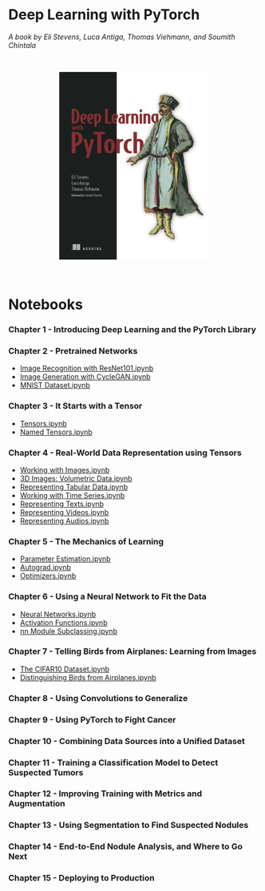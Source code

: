 # Deep Learning with PyTorch

<i> A book by Eli Stevens, Luca Antiga, Thomas Viehmann, and Soumith Chintala</i>

<br>
<p align="center">
  <img src="https://github.com/Andrew-Ng-s-number-one-fan/Deep-Learning-with-PyTorch/blob/master/Notebooks/dl-with-pytorch.png" height="376px" width="300px">  
</p>
<br>

# Notebooks

### Chapter 1 - Introducing Deep Learning and the PyTorch Library

### Chapter 2 - Pretrained Networks

- [Image Recognition with ResNet101.ipynb](https://github.com/Andrew-Ng-s-number-one-fan/Deep-Learning-with-PyTorch/blob/master/Notebooks/C2_N1_image_recognition.ipynb)
- [Image Generation with CycleGAN.ipynb](https://github.com/Andrew-Ng-s-number-one-fan/Deep-Learning-with-PyTorch/blob/master/Notebooks/C2_N2_cyclegan.ipynb)
- [MNIST Dataset.ipynb](https://github.com/Andrew-Ng-s-number-one-fan/Deep-Learning-with-PyTorch/blob/master/Notebooks/C2_N3_mnist.ipynb)

### Chapter 3 - It Starts with a Tensor

- [Tensors.ipynb](https://github.com/Andrew-Ng-s-number-one-fan/Deep-Learning-with-PyTorch/blob/master/Notebooks/C3_N1_tensor.ipynb)
- [Named Tensors.ipynb](https://github.com/Andrew-Ng-s-number-one-fan/Deep-Learning-with-PyTorch/blob/master/Notebooks/C3_N2_named_tensors.ipynb)

### Chapter 4 - Real-World Data Representation using Tensors

- [Working with Images.ipynb](https://github.com/Andrew-Ng-s-number-one-fan/Deep-Learning-with-PyTorch/blob/master/Notebooks/C4_N1_working_with_images.ipynb)
- [3D Images: Volumetric Data.ipynb](https://github.com/Andrew-Ng-s-number-one-fan/Deep-Learning-with-PyTorch/blob/master/Notebooks/C4_N2_volumetric_data.ipynb)
- [Representing Tabular Data.ipynb](https://github.com/Andrew-Ng-s-number-one-fan/Deep-Learning-with-PyTorch/blob/master/Notebooks/C4_N3_tabular_wine.ipynb)
- [Working with Time Series.ipynb](https://github.com/Andrew-Ng-s-number-one-fan/Deep-Learning-with-PyTorch/blob/master/Notebooks/C4_N4_time_series.ipynb)
- [Representing Texts.ipynb](https://github.com/Andrew-Ng-s-number-one-fan/Deep-Learning-with-PyTorch/blob/master/Notebooks/C4_N5_text.ipynb)
- [Representing Videos.ipynb](https://github.com/Andrew-Ng-s-number-one-fan/Deep-Learning-with-PyTorch/blob/master/Notebooks/C4_N6_video.ipynb)
- [Representing Audios.ipynb](https://github.com/Andrew-Ng-s-number-one-fan/Deep-Learning-with-PyTorch/blob/master/Notebooks/C4_N7_audio_chirp.ipynb)

### Chapter 5 - The Mechanics of Learning

- [Parameter Estimation.ipynb](https://github.com/Andrew-Ng-s-number-one-fan/Deep-Learning-with-PyTorch/blob/master/Notebooks/C5_N1_parameter_estimation.ipynb)
- [Autograd.ipynb](https://github.com/Andrew-Ng-s-number-one-fan/Deep-Learning-with-PyTorch/blob/master/Notebooks/C5_N2_autograd.ipynb)
- [Optimizers.ipynb](https://github.com/Andrew-Ng-s-number-one-fan/Deep-Learning-with-PyTorch/blob/master/Notebooks/C5_N3_optimizers.ipynb)

### Chapter 6 - Using a Neural Network to Fit the Data

- [Neural Networks.ipynb](https://github.com/Andrew-Ng-s-number-one-fan/Deep-Learning-with-PyTorch/blob/master/Notebooks/C6_N1_neural_networks.ipynb)
- [Activation Functions.ipynb]()
- [nn Module Subclassing.ipynb]()

### Chapter 7 - Telling Birds from Airplanes: Learning from Images

- [The CIFAR10 Dataset.ipynb]()
- [Distinguishing Birds from Airplanes.ipynb]()

### Chapter 8 - Using Convolutions to Generalize

### Chapter 9 - Using PyTorch to Fight Cancer

### Chapter 10 - Combining Data Sources into a Unified Dataset

### Chapter 11 - Training a Classification Model to Detect Suspected Tumors

### Chapter 12 - Improving Training with Metrics and Augmentation

### Chapter 13 - Using Segmentation to Find Suspected Nodules

### Chapter 14 - End-to-End Nodule Analysis, and Where to Go Next

### Chapter 15 - Deploying to Production
